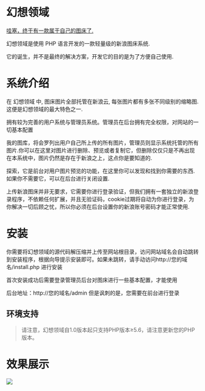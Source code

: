 # 幻想领域

[哇塞，终于有一款属于自己的图床了.](http://www.52ecy.cn/post-68.html "幻想领域")

幻想领域是使用 PHP 语言开发的一款轻量级的新浪图床系统.

它的诞生，并不是最终的解决方案，开发它的目的是为了方便自己使用.

# 系统介绍

在 幻想领域 中, 图床图片全部托管在新浪云, 每张图片都有多张不同级别的缩略图.这便是幻想领域的最大特色之一.

拥有较为完善的用户系统与管理员系统。管理员在后台拥有完全权限，对网站的一切基本配置

我的图库，将会罗列出用户自己所上传的所有图片，管理员则显示系统托管的所有图片.你可以在这里对图片进行删除、预览或者复制它，但删除仅仅只是不再出现在本系统中，图片仍然是存在于新浪之上，这点你是要知道的.

探索，它是前台对用户图片预览的功能，在这里你可以发现和找到你需要的东西.如果你不需要它，可以在后台进行关闭设置.

上传新浪图床并非无要求，它需要你进行登录验证，但我们拥有一套独立的新浪登录程序，不依赖任何扩展，并且无验证码，cookie过期将自动为你进行登录，为你解决一切后顾之忧，所以你必须在后台设置你的新浪账号密码才能正常使用.


# 安装

你需要将幻想领域的源代码解压缩并上传至网站根目录，访问网站域名会自动跳转到安装程序，根据向导提示安装即可。如果未跳转，请手动访问http://您的域名/install.php 进行安装

首次安装成功后需要登录管理员后台对图床进行一些基本配置，才能使用

后台地址：http://您的域名/admin  但是讽刺的是，您需要在前台进行登录


## 环境支持

> 请注意，幻想领域自1.0版本起只支持PHP版本≥5.6，请注意更新您的PHP版本。     

# 效果展示

![](https://ws1.sinaimg.cn/large/0072Vf1pgy1fp4ju6yg11j30xe0mp102.jpg)

